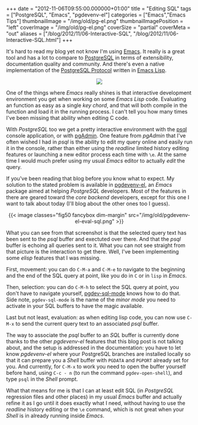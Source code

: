 +++
date = "2012-11-06T09:55:00.000000+01:00"
title = "Editing SQL"
tags = ["PostgreSQL", "Emacs", "pgdevenv-el"]
categories = ["Emacs","Emacs Tips"]
thumbnailImage = "/img/old/pg-el.png"
thumbnailImagePosition = "left"
coverImage = "/img/old/pg-el.png"
coverSize = "partial"
coverMeta = "out"
aliases = ["/blog/2012/11/06-Interactive-SQL",
           "/blog/2012/11/06-Interactive-SQL.html"]
+++

It's hard to read my blog yet not know I'm using 
[Emacs](http://www.gnu.org/software/emacs/#Platforms). It really is a great
tool and has a lot to compare to 
[PostgreSQL](http://www.postgresql.org/) in terms of extensibility,
documentation quality and community. And there's even a native
implementation of the 
[PostgreSQL Protocol](http://www.postgresql.org/docs/current/static/protocol.html) written in 
[Emacs Lisp](http://www.gnu.org/software/emacs/emacs-lisp-intro/).

<center>
<div class="figure dim-margin">
  <a href="http://www.online-marketwatch.com/pgel/pg.html">
    <img src="/img/old/pg-el.png">
  </a>
</div>
</center>

One of the things where 
*Emacs* really shines is that interactive development
environment you get when working on some 
*Emacs Lisp* code. Evaluating an
function as easy as a single 
*key chord*, and that will both compile in the
function and load it in the running process. I can't tell you how many times
I've been missing that ability when editing C code.

With 
*PostgreSQL* too we get a pretty interactive environment with the 
[psql](http://www.postgresql.org/docs/current/static/app-psql.html)
console application, or with 
[pgAdmin](http://www.pgadmin.org/). One feature from 
*pgAdmin* that I've
often wished I had in 
*psql* is the ability to edit my query online and easily
run it in the console, rather than either using the 
*readline* limited history
editing features or launching a new editor process each time with 
`\e`. At the
same time I would much prefer using my usual 
*Emacs* editor to actually 
*edit*
the query.

If you've been reading that blog before you know what to expect. My solution
to the stated problem is available in 
[pgdevenv-el](https://github.com/dimitri/pgdevenv-el), an 
*Emacs* package aimed at
helping 
*PostgreSQL* developers. Most of the features in there are geared
toward the 
*core backend* developers, except for this one I want to talk about
today (I'll blog about the other ones too I guess).

<center>
{{< image classes="fig50 fancybox dim-margin" src="/img/old/pgdevenv-el-eval-sql.png" >}}
</center>

What you can see from that screenshot is that the selected query text has
been sent to the 
*psql* buffer and exectuted over there. And that the 
*psql*
buffer is echoing all queries sent to it. What you can not see straight from
that picture is the interaction to get there. Well, I've been implementing
some 
*elisp* features that I was missing.

First, movement: you can do 
`C-M-a` and 
`C-M-e` to navigate to the beginning and
the end of the SQL query at point, like you do in 
`C` or in 
`lisp` in 
*Emacs*.

Then, selection: you can do 
`C-M-h` to select the SQL query at point, you
don't have to navigate yourself, 
[pgdev-sql-mode](https://github.com/dimitri/pgdevenv-el) knows how to do that. Side
note, 
`pgdev-sql-mode` is the name of the 
*minor mode* you need to activate in
your SQL buffers to have the magic available.

Last but not least, evaluation: as when editing lisp code, you can now use
`C-M-x` to send the current query text to an associated 
*psql* buffer.

The way to associate the 
*psql* buffer to an 
*SQL* buffer is currently done
thanks to the other 
*pgdevenv-el* features that this blog post is not talking
about, and the setup is addressed in the documentation: you have to let know
*pgdevenv-el* where your PostgreSQL branches are installed locally so that it
can prepare you a 
*Shell* buffer with 
`PGDATA` and 
`PGPORT` already set for you.
And currently, for 
`C-M-x` to work you need to open the buffer yourself before
hand, using 
`C-c - n` (to run the command 
`pgdev-open-shell`), and type 
`psql` in
the 
*Shell* prompt.

What that means for me is that I can at least edit SQL (in 
*PostgreSQL*
regression files and other places) in my usual 
*Emacs* buffer and actually
refine it as I go until it does exactly what I need, without having to use
the 
*readline* history editing or the 
`\e` command, which is not great when your
*Shell* is in already running inside 
*Emacs*.
